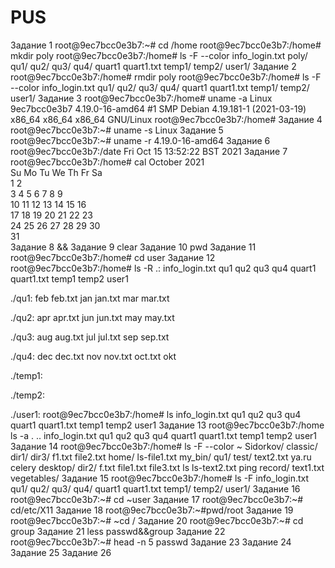 # PUS
Задание 1 root@9ec7bcc0e3b7:~# cd /home
root@9ec7bcc0e3b7:/home# mkdir poly
root@9ec7bcc0e3b7:/home# ls -F --color 
info_login.txt  poly/  qu1/  qu2/  qu3/  qu4/  quart1  quart1.txt  temp1/  temp2/  user1/
Задание 2 root@9ec7bcc0e3b7:/home# rmdir poly
root@9ec7bcc0e3b7:/home# ls -F --color
info_login.txt  qu1/  qu2/  qu3/  qu4/  quart1  quart1.txt  temp1/  temp2/  user1/
Задание 3 
root@9ec7bcc0e3b7:/home# uname -a
Linux 9ec7bcc0e3b7 4.19.0-16-amd64 #1 SMP Debian 4.19.181-1 (2021-03-19) x86_64 x86_64 x86_64 GNU/Linux
root@9ec7bcc0e3b7:/home# 
Задание 4 root@9ec7bcc0e3b7:~# uname -s
Linux
Задание 5 root@9ec7bcc0e3b7:~# uname -r
4.19.0-16-amd64
Задание 6 root@9ec7bcc0e3b7:/date
Fri Oct 15 13:52:22 BST 2021
Задание 7 root@9ec7bcc0e3b7:/home# cal
    October 2021      
Su Mo Tu We Th Fr Sa  
                1  2  
 3  4  5  6  7  8  9  
10 11 12 13 14 15 16  
17 18 19 20 21 22 23  
24 25 26 27 28 29 30  
31                    
Задание 8 &&
Задание 9 clear
Задание 10 pwd
Задание 11 root@9ec7bcc0e3b7:/home# cd user
Задание 12 root@9ec7bcc0e3b7:/home# ls -R
.:
info_login.txt  qu1  qu2  qu3  qu4  quart1  quart1.txt  temp1  temp2  user1

./qu1:
feb  feb.txt  jan  jan.txt  mar  mar.txt

./qu2:
apr  apr.txt  jun  jun.txt  may  may.txt

./qu3:
aug  aug.txt  jul  jul.txt  sep  sep.txt

./qu4:
dec  dec.txt  nov  nov.txt  oct.txt  okt

./temp1:

./temp2:

./user1:
root@9ec7bcc0e3b7:/home# ls
info_login.txt  qu1  qu2  qu3  qu4  quart1  quart1.txt  temp1  temp2  user1
Задание 13 root@9ec7bcc0e3b7:/home ls -a
.  ..  info_login.txt  qu1  qu2  qu3  qu4  quart1  quart1.txt  temp1  temp2  user1
Задание 14 root@9ec7bcc0e3b7:/home# ls -F --color ~
Sidorkov/  classic/  dir1/  dir3/  f1.txt     file2.txt  home/  ls-file1.txt  my_bin/  qu1/     test/      text2.txt    ya.ru
celery     desktop/  dir2/  f.txt  file1.txt  file3.txt  ls     ls-text2.txt  ping     record/  text1.txt  vegetables/
Задание 15 root@9ec7bcc0e3b7:/home# ls -F
info_login.txt  qu1/  qu2/  qu3/  qu4/  quart1  quart1.txt  temp1/  temp2/  user1/
Задание 16 root@9ec7bcc0e3b7:~# cd ~user
Задание 17 root@9ec7bcc0e3b7:~# cd/etc/X11
Задание 18 root@9ec7bcc0e3b7:~#pwd/root
Задание 19 root@9ec7bcc0e3b7:~# ~cd /
Задание 20 root@9ec7bcc0e3b7:~# cd group
Задание 21 less passwd&&group
Задание 22 root@9ec7bcc0e3b7:~# head -n 5 passwd
Задание 23
Задание 24
Задание 25
Задание 26
